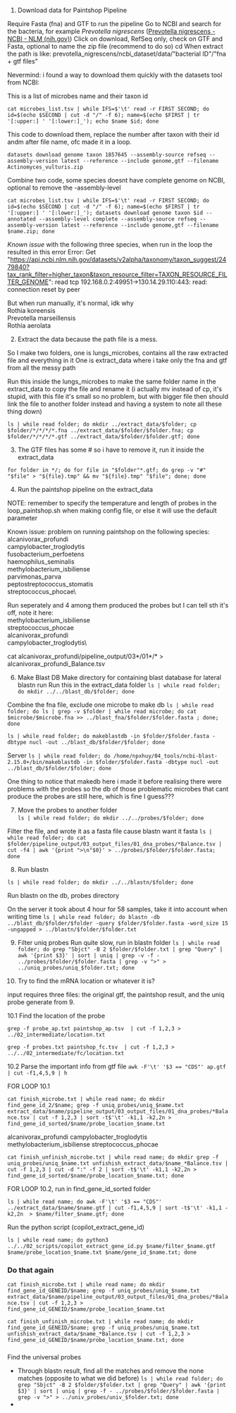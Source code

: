 1. Download data for Paintshop Pipeline

Require Fasta (fna) and GTF to run the pipeline
Go to NCBI and search for the bacteria, for example _Prevotella nigrescens_ ([Prevotella nigrescens - NCBI - NLM (nih.gov)](https://www.ncbi.nlm.nih.gov/datasets/taxonomy/28133/))
Click on download, RefSeq only, check on GTF and Fasta, optional to name the zip file (recommend to do so)
cd When extract the path is like: prevotella_nigrescens/ncbi_dataset/data/"bacterial ID"/"fna + gtf files"

Nevermind: i found a way to download them quickly with the datasets tool from NCBI:

This is a list of microbes name and their taxon id

`cat microbes_list.tsv | while IFS=$'\t' read -r FIRST SECOND; do id=$(echo $SECOND | cut -d "/" -f 6); name=$(echo $FIRST | tr '[:upper:] ' '[:lower:]_'); echo $name $id; done`

This code to download them, replace the number after taxon with their id andm after file name, ofc made it in a loop.

`datasets download genome taxon 1857645 --assembly-source refseq --assembly-version latest --reference --include genome,gtf --filename Actinomyces_vulturis.zip`  

Combine two code, some species doesnt have complete genome on NCBI, optional to remove the -assembly-level

`cat microbes_list.tsv | while IFS=$'\t' read -r FIRST SECOND; do id=$(echo $SECOND | cut -d "/" -f 6); name=$(echo $FIRST | tr '[:upper:] ' '[:lower:]_'); datasets download genome taxon $id --annotated --assembly-level complete --assembly-source refseq --assembly-version latest --reference --include genome,gtf --filename $name.zip; done`

*Known issue* with the following three species, when run in the loop the resulted in this error
Error: Get "https://api.ncbi.nlm.nih.gov/datasets/v2alpha/taxonomy/taxon_suggest/2479840?tax_rank_filter=higher_taxon&taxon_resource_filter=TAXON_RESOURCE_FILTER_GENOME": read tcp 192.168.0.2:49951->130.14.29.110:443: read: connection reset by peer

But when run manually, it's normal, idk why\
Rothia koreensis \
Prevotella marseillensis\
Rothia aerolata


2. Extract the data because the path file is a mess.

So I make two folders, one is lungs_microbes, contains all the raw extracted file and everything in it
One is extract_data where i take only the fna and gtf from all the messy path

Run this inside the lungs_microbes to make the same folder name in the extract_data to copy the file and rename it (i actually mv instead of cp, it's stupid, with this file it's small so no problem, but with bigger file then should link the file to another folder instead and having a system to note all these thing down)

`ls | while read folder; do mkdir ../extract_data/$folder; cp $folder/*/*/*/*.fna ../extract_data/$folder/$folder.fna; cp $folder/*/*/*/*.gtf ../extract_data/$folder/$folder.gtf; done`

3. The GTF files has some # so i have to remove it, run it inside the extract_data

`for folder in */; do for file in "$folder"*.gtf; do grep -v "#" "$file" > "${file}.tmp" && mv "${file}.tmp" "$file"; done; done`

4. Run the paintshop pipeline on the extract_data

NOTE: remember to specify the temperature and length of probes in the loop_paintshop.sh when making config file, or else it will use the default parameter

Known issue: problem on running paintshop on the following species:\
alcanivorax_profundi\
campylobacter_troglodytis\
fusobacterium_perfoetens\
haemophilus_seminalis\
methylobacterium_isbiliense\
parvimonas_parva\
peptostreptococcus_stomatis\
streptococcus_phocae\

Run seperately and 4 among them produced the probes but I can tell sth it's off, note it here:\
methylobacterium_isbiliense\
streptococcus_phocae\
alcanivorax_profundi\
campylobacter_troglodytis\


cat alcanivorax_profundi/pipeline_output/03*/01*/* > alcanivorax_profundi_Balance.tsv

6. Make Blast DB
Make directory for containing blast database for lateral blastn run
Run this in the extract_data folder
`ls | while read folder; do mkdir ../../blast_db/$folder; done  `

Combine the fna file, exclude one microbe to make db
`ls | while read folder; do ls | grep -v $folder | while read microbe; do cat $microbe/$microbe.fna >> ../blast_fna/$folder/$folder.fasta ; done; done`


`ls | while read folder; do makeblastdb -in $folder/$folder.fasta -dbtype nucl -out ../blast_db/$folder/$folder; done`

Server
`ls | while read folder; do /home/npxhuy/04_tools/ncbi-blast-2.15.0+/bin/makeblastdb -in $folder/$folder.fasta -dbtype nucl -out ../blast_db/$folder/$folder; done`

One thing to notice that makedb here i made it before realising there were problems with the probes so the db of those problematic microbes that cant produce the probes are still here, which is fine I guess???

7. Move the probes to another folder\
  `ls | while read folder; do mkdir ../../probes/$folder; done`

Filter the file, and wrote it as a fasta file cause blastn want it fasta
  `ls | while read folder; do cat $folder/pipeline_output/03_output_files/01_dna_probes/*Balance.tsv | cut -f4 | awk '{print ">\n"$0}' > ../probes/$folder/$folder.fasta; done`

8. Run blastn

`ls | while read folder; do mkdir ../../blastn/$folder; done`

Run blastn on the db, probes directory 

On the server it took about 4 hour for 58 samples, take it into account when writing time
`ls | while read folder; do blastn -db ../blast_db/$folder/$folder -query $folder/$folder.fasta -word_size 15 -ungapped > ../blastn/$folder/$folder.txt`


9. Filter uniq probes
Run quite slow, run in blastn folder
`ls | while read folder; do grep "Sbjct" -B 2 $folder/$folder.txt | grep "Query" | awk '{print $3}' | sort | uniq | grep -v -f - ../probes/$folder/$folder.fasta | grep -v ">" > ../uniq_probes/uniq_$folder.txt; done`
   
10. Try to find the mRNA location or whatever it is?

input requires three files: the original gtf, the paintshop result, and the uniq probe generate from 9.

10.1 Find the location of the probe

`grep -f probe_ap.txt paintshop_ap.tsv  | cut -f 1,2,3 > ../02_intermediate/location.txt`


`grep -f probes.txt paintshop_fc.tsv  | cut -f 1,2,3 > ../../02_intermediate/fc/location.txt`

10.2 Parse the important info from gtf file
`awk -F'\t' '$3 == "CDS"' ap.gtf | cut -f1,4,5,9 | h` 


FOR LOOP 10.1

`cat finish_microbe.txt | while read name; do mkdir find_gene_id_2/$name; grep -f uniq_probes/uniq_$name.txt extract_data/$name/pipeline_output/03_output_files/01_dna_probes/*Balance.tsv | cut -f 1,2,3 | sort -t$'\t' -k1,1 -k2,2n > find_gene_id_sorted/$name/probe_location_$name.txt`

alcanivorax_profundi
campylobacter_troglodytis
methylobacterium_isbiliense
streptococcus_phocae

`cat finish_unfinish_microbe.txt | while read name; do mkdir grep -f uniq_probes/uniq_$name.txt unfishish_extract_data/$name_*Balance.tsv | cut -f 1,2,3 | cut -d ":" -f 2 | sort -t$'\t' -k1,1 -k2,2n > find_gene_id_sorted/$name/probe_location_$name.txt; done`


FOR LOOP 10.2, run in find_gene_id_sorted folder

`ls | while read name; do awk -F'\t' '$3 == "CDS"' ../extract_data/$name/$name.gtf | cut -f1,4,5,9 | sort -t$'\t' -k1,1 -k2,2n  > $name/filter_$name.gtf; done`

Run the python script (copilot_extract_gene_id)

`ls | while read name; do python3 ../../02_scripts/copilot_extract_gene_id.py $name/filter_$name.gtf $name/probe_location_$name.txt $name/gene_id_$name.txt; done`

### Do that again

`cat finish_microbe.txt | while read name; do mkdir find_gene_id_GENEID/$name; grep -f uniq_probes/uniq_$name.txt extract_data/$name/pipeline_output/03_output_files/01_dna_probes/*Balance.tsv | cut -f 1,2,3 > find_gene_id_GENEID/$name/probe_location_$name.txt`


`cat finish_unfinish_microbe.txt | while read name; do mkdir find_gene_id_GENEID/$name; grep -f uniq_probes/uniq_$name.txt unfishish_extract_data/$name_*Balance.tsv | cut -f 1,2,3 > find_gene_id_GENEID/$name/probe_location_$name.txt; done`
###

Find the universal probes
- Through blastn result, find all the matches and remove the none matches (opposite to what we did before)
`ls | while read folder; do grep "Sbjct" -B 2 $folder/$folder.txt | grep "Query" | awk '{print $3}' | sort | uniq | grep -f - ../probes/$folder/$folder.fasta | grep -v ">" > ../univ_probes/univ_$folder.txt; done`
- 


